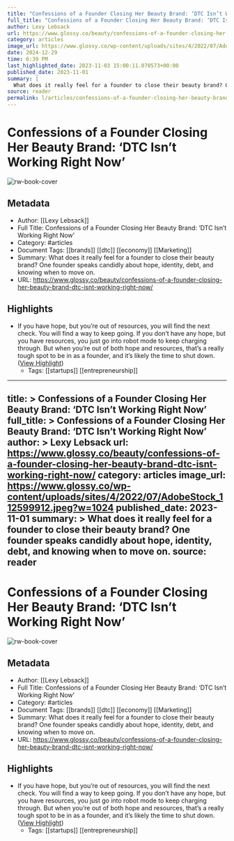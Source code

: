 ```yaml
---
title: "Confessions of a Founder Closing Her Beauty Brand: ‘DTC Isn’t Working Right Now’"
full_title: "Confessions of a Founder Closing Her Beauty Brand: ‘DTC Isn’t Working Right Now’"
author: Lexy Lebsack
url: https://www.glossy.co/beauty/confessions-of-a-founder-closing-her-beauty-brand-dtc-isnt-working-right-now/
category: articles
image_url: https://www.glossy.co/wp-content/uploads/sites/4/2022/07/AdobeStock_112599912.jpeg?w=1024
date: 2024-12-29
time: 6:39 PM
last_highlighted_date: 2023-11-03 15:00:11.070573+00:00
published_date: 2023-11-01
summary: |
  What does it really feel for a founder to close their beauty brand? One founder speaks candidly about hope, identity, debt, and knowing when to move on.
source: reader
permalink: l/articles/confessions-of-a-founder-closing-her-beauty-brand-dtc-isn-t-working-right-now
---
```

# Confessions of a Founder Closing Her Beauty Brand: ‘DTC Isn’t Working Right Now’

![rw-book-cover](https://www.glossy.co/wp-content/uploads/sites/4/2022/07/AdobeStock_112599912.jpeg?w=1024)

## Metadata
- Author: [[Lexy Lebsack]]
- Full Title: Confessions of a Founder Closing Her Beauty Brand: ‘DTC Isn’t Working Right Now’
- Category: #articles
- Document Tags: [[brands]] [[dtc]] [[economy]] [[Marketing]] 
- Summary: What does it really feel for a founder to close their beauty brand? One founder speaks candidly about hope, identity, debt, and knowing when to move on.
- URL: https://www.glossy.co/beauty/confessions-of-a-founder-closing-her-beauty-brand-dtc-isnt-working-right-now/

## Highlights
- If you have hope, but you’re out of resources, you will find the next check. You will find a way to keep going. If you don’t have any hope, but you have resources, you just go into robot mode to keep charging through. But when you’re out of both hope and resources, that’s a really tough spot to be in as a founder, and it’s likely the time to shut down. ([View Highlight](https://read.readwise.io/read/01heav5rhjb67frc94gne5dve2))
    - Tags: [[startups]] [[entrepreneurship]] 


---
title: >
  Confessions of a Founder Closing Her Beauty Brand: ‘DTC Isn’t Working Right Now’
full_title: >
  Confessions of a Founder Closing Her Beauty Brand: ‘DTC Isn’t Working Right Now’
author: >
  Lexy Lebsack
url: https://www.glossy.co/beauty/confessions-of-a-founder-closing-her-beauty-brand-dtc-isnt-working-right-now/
category: articles
image_url: https://www.glossy.co/wp-content/uploads/sites/4/2022/07/AdobeStock_112599912.jpeg?w=1024
published_date: 2023-11-01
summary: >
  What does it really feel for a founder to close their beauty brand? One founder speaks candidly about hope, identity, debt, and knowing when to move on.
source: reader
---
# Confessions of a Founder Closing Her Beauty Brand: ‘DTC Isn’t Working Right Now’

![rw-book-cover](https://www.glossy.co/wp-content/uploads/sites/4/2022/07/AdobeStock_112599912.jpeg?w=1024)

## Metadata
- Author: [[Lexy Lebsack]]
- Full Title: Confessions of a Founder Closing Her Beauty Brand: ‘DTC Isn’t Working Right Now’
- Category: #articles
- Document Tags: [[brands]] [[dtc]] [[economy]] [[Marketing]] 
- Summary: What does it really feel for a founder to close their beauty brand? One founder speaks candidly about hope, identity, debt, and knowing when to move on.
- URL: https://www.glossy.co/beauty/confessions-of-a-founder-closing-her-beauty-brand-dtc-isnt-working-right-now/

## Highlights
- If you have hope, but you’re out of resources, you will find the next check. You will find a way to keep going. If you don’t have any hope, but you have resources, you just go into robot mode to keep charging through. But when you’re out of both hope and resources, that’s a really tough spot to be in as a founder, and it’s likely the time to shut down. ([View Highlight](https://read.readwise.io/read/01heav5rhjb67frc94gne5dve2))
    - Tags: [[startups]] [[entrepreneurship]] 


